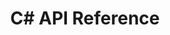 ---
title: C# API Reference
icon: mdi:code-braces-box
description: Reference of all C# Methods in Streamer.bot
category.title: C# Reference
category.icon: mdi:code-braces-box
---